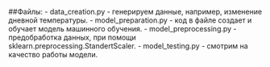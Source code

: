 ##Файлы:
    - data_creation.py - генерируем данные, например, изменение дневной температуры.
    - model_preparation.py - код в файле создает и обучает модель машинного обучения.
    - model_preprocessing.py - предобработка данных, при помощи sklearn.preprocessing.StandertScaler.
    - model_testing.py - смотрим на качество работы модели. 